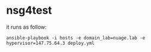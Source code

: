 # nsg4test

it runs as follow:
```
ansible-playbook -i hosts -e domain_lab=nuage.lab -e hypervisor=147.75.64.3 deploy.yml
```
